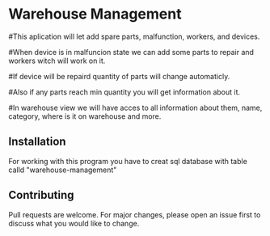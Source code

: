 # Warehouse Management

#This aplication will let add spare parts, malfunction, workers, and devices. 

#When device is in malfuncion state we can add some parts to repair and workers witch will work on it.

#If device will be repaird quantity of parts will change automaticly.

#Also if any parts reach min quantity you will get information about it.

#In warehouse view we will have acces to all information about them, name, category, where is it on warehouse and more.

## Installation

For working with this program you have to creat sql database with table calld "warehouse-management"

## Contributing

Pull requests are welcome. For major changes, please open an issue first
to discuss what you would like to change.
